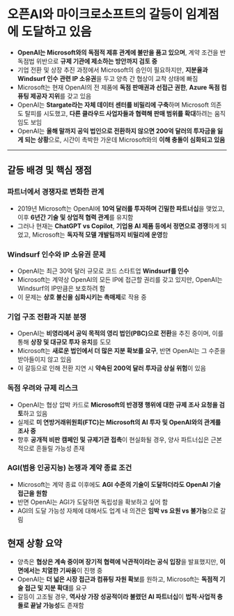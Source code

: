# 오픈AI와 마이크로소프트의 갈등이 임계점에 도달하고 있음


* **OpenAI는 Microsoft와의 독점적 제휴 관계에 불만을 품고 있으며**, 계약 조건을 반독점법 위반으로 **규제 기관에 제소하는 방안까지 검토 중**
* 기업 전환 및 상장 추진 과정에서 Microsoft의 승인이 필요하지만, **지분율과 Windsurf 인수 관련 IP 소유권**을 두고 양측 간 협상이 교착 상태에 빠짐
* Microsoft는 현재 OpenAI의 전 제품에 **독점 판매권과 선접근 권한**, **Azure 독점 컴퓨팅 제공자 지위**를 갖고 있음
* OpenAI는 **Stargate라는 자체 데이터 센터를 비밀리에 구축**하며 Microsoft 의존도 탈피를 시도했고, **다른 클라우드 사업자들과 협력해 판매 범위를 확대**하려는 움직임도 보임
* OpenAI는 **올해 말까지 공익 법인으로 전환하지 않으면 200억 달러의 투자금을 잃게 되는 상황**으로, 시간이 촉박한 가운데 Microsoft와의 **이해 충돌이 심화되고 있음**

---

갈등 배경 및 핵심 쟁점
-------------

### 파트너에서 경쟁자로 변화한 관계

* 2019년 Microsoft는 OpenAI에 **10억 달러를 투자하며 긴밀한 파트너십**을 맺었고, 이후 **6년간 기술 및 상업적 협력 관계**를 유지함
* 그러나 현재는 **ChatGPT vs Copilot**, **기업용 AI 제품 등에서 정면으로 경쟁**하게 되었고, Microsoft는 **독자적 모델 개발팀까지 비밀리에 운영**함

### Windsurf 인수와 IP 소유권 문제

* OpenAI는 최근 30억 달러 규모로 코드 스타트업 **Windsurf를 인수**
* Microsoft는 계약상 OpenAI의 모든 IP에 접근할 권리를 갖고 있지만, OpenAI는 Windsurf의 IP만큼은 보호하려 함
* 이 문제는 **상호 불신을 심화시키는 촉매제**로 작용 중

### 기업 구조 전환과 지분 분쟁

* OpenAI는 **비영리에서 공익 목적의 영리 법인(PBC)으로 전환**을 추진 중이며, 이를 통해 **상장 및 대규모 투자 유치**를 도모
* Microsoft는 **새로운 법인에서 더 많은 지분 확보를 요구**, 반면 OpenAI는 그 수준을 받아들이지 않고 있음
* 이 갈등으로 인해 전환 지연 시 **약속된 200억 달러 투자금 상실 위험**이 있음

### 독점 우려와 규제 리스크

* OpenAI는 협상 압박 카드로 **Microsoft의 반경쟁 행위에 대한 규제 조사 요청을 검토**하고 있음
* 실제로 **미 연방거래위원회(FTC)는 Microsoft의 AI 투자 및 OpenAI와의 관계를 조사 중**
* 향후 **공개적 비판 캠페인 및 규제기관 접촉**이 현실화될 경우, 양사 파트너십은 근본적으로 흔들릴 가능성 존재

### AGI(범용 인공지능) 논쟁과 계약 종료 조건

* Microsoft는 계약 종료 이후에도 **AGI 수준의 기술이 도달하더라도 OpenAI 기술 접근을 원함**
* 반면 OpenAI는 AGI가 도달하면 독립성을 확보하고 싶어 함
* AGI의 도달 가능성 자체에 대해서도 업계 내 의견은 **임박 vs 요원 vs 불가능**으로 갈림

현재 상황 요약
--------

* 양측은 **협상은 계속 중이며 장기적 협력에 낙관적이라는 공식 입장**을 발표했지만, **이면에서는 치열한 기싸움**이 진행 중
* OpenAI는 **더 넓은 시장 접근과 컴퓨팅 자원 확보**를 원하고, Microsoft는 **독점적 기술 접근 및 지분 확대**를 요구
* 갈등이 고조될 경우, **역사상 가장 성공적이라 불렸던 AI 파트너십**이 **법적·사업적 충돌로 끝날 가능성**도 존재함
